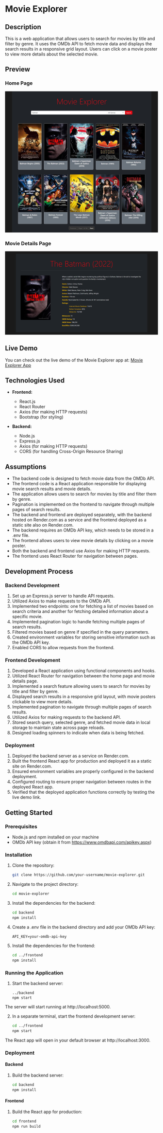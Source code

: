# Movie Explorer

## Description

This is a web application that allows users to search for movies by title and filter by genre. It uses the OMDb API to fetch movie data and displays the search results in a responsive grid layout. Users can click on a movie poster to view more details about the selected movie.

## Preview

### Home Page
![Home Page](Home.png)

### Movie Details Page
![Movie Details Page](MovieDetails.png)

## Live Demo

You can check out the live demo of the Movie Explorer app at: [Movie Explorer App](https://tinyurl.com/Movie-Explorer-App)

## Technologies Used

- **Frontend:**
  - React.js
  - React Router
  - Axios (for making HTTP requests)
  - Bootstrap (for styling)

- **Backend:**
  - Node.js
  - Express.js
  - Axios (for making HTTP requests)
  - CORS (for handling Cross-Origin Resource Sharing)

## Assumptions

- The backend code is designed to fetch movie data from the OMDb API.
- The frontend code is a React application responsible for displaying movie search results and movie details.
- The application allows users to search for movies by title and filter them by genre.
- Pagination is implemented on the frontend to navigate through multiple pages of search results.
- The backend and frontend are deployed separately, with the backend hosted on Render.com as a service and the frontend deployed as a static site also on Render.com.
- The backend requires an OMDb API key, which needs to be stored in a .env file.
- The frontend allows users to view movie details by clicking on a movie poster.
- Both the backend and frontend use Axios for making HTTP requests.
- The frontend uses React Router for navigation between pages.

## Development Process

### Backend Development

1. Set up an Express.js server to handle API requests.
2. Utilized Axios to make requests to the OMDb API.
3. Implemented two endpoints: one for fetching a list of movies based on search criteria and another for fetching detailed information about a specific movie.
4. Implemented pagination logic to handle fetching multiple pages of search results.
5. Filtered movies based on genre if specified in the query parameters.
6. Created environment variables for storing sensitive information such as the OMDb API key.
7. Enabled CORS to allow requests from the frontend.

### Frontend Development

1. Developed a React application using functional components and hooks.
2. Utilized React Router for navigation between the home page and movie details page.
3. Implemented a search feature allowing users to search for movies by title and filter by genre.
4. Displayed search results in a responsive grid layout, with movie posters clickable to view more details.
5. Implemented pagination to navigate through multiple pages of search results.
6. Utilized Axios for making requests to the backend API.
7. Stored search query, selected genre, and fetched movie data in local storage to maintain state across page reloads.
8. Designed loading spinners to indicate when data is being fetched.

### Deployment

1. Deployed the backend server as a service on Render.com.
2. Built the frontend React app for production and deployed it as a static site on Render.com.
3. Ensured environment variables are properly configured in the backend deployment.
4. Configured routing to ensure proper navigation between routes in the deployed React app.
5. Verified that the deployed application functions correctly by testing the live demo link.

## Getting Started

### Prerequisites

- Node.js and npm installed on your machine
- OMDb API key (obtain it from https://www.omdbapi.com/apikey.aspx)

### Installation

1. Clone the repository:

   ```bash
   git clone https://github.com/your-username/movie-explorer.git

2. Navigate to the project directory:
   ```bash
   cd movie-explorer

3. Install the dependencies for the backend:
   ```bash
   cd backend
   npm install

4. Create a .env file in the backend directory and add your OMDb API key:
   ```env
   API_KEY=your-omdb-api-key

5. Install the dependencies for the frontend:
   ```bash
   cd ../frontend
   npm install

### Running the Application

1. Start the backend server:
   ```bashcd
   ../backend
   npm start
   
The server will start running at http://localhost:5000.

2. In a separate terminal, start the frontend development server:
   ```bash
   cd ../frontend
   npm start
   
The React app will open in your default browser at http://localhost:3000.

### Deployment
#### Backend

1. Build the backend server:
   ```bash
   cd backend
   npm install

#### Frontend

1. Build the React app for production:
   ```bash
   cd frontend
   npm run build
